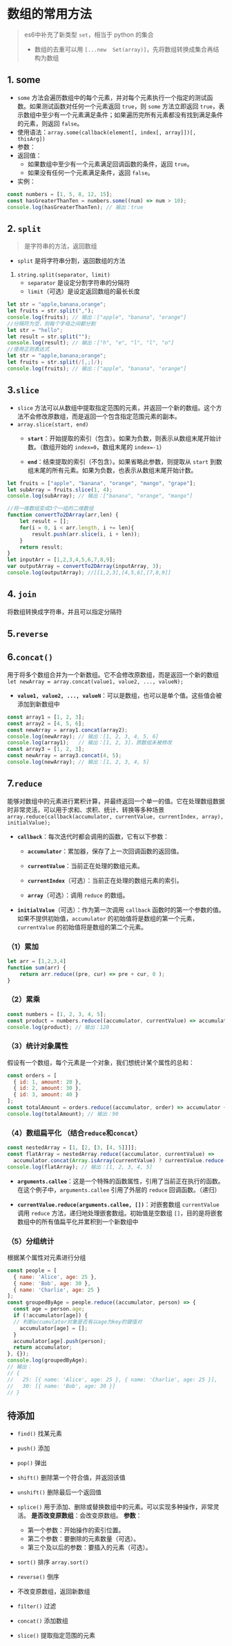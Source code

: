 # 数组的常用方法
> es6中补充了新类型 `set`，相当于 python 的集合
> - 数组的去重可以用 `[...new  Set(array)]`，先将数组转换成集合再结构为数组
## 1. some
- `some` 方法会遍历数组中的每个元素，并对每个元素执行一个指定的测试函数。如果测试函数对任何一个元素返回 `true`，则 `some` 方法立即返回 `true`，表示数组中至少有一个元素满足条件；如果遍历完所有元素都没有找到满足条件的元素，则返回 `false`。
- 使用语法：`array.some(callback(element[, index[, array]])[, thisArg])`
- 参数：
-  返回值：
	-   如果数组中至少有一个元素满足回调函数的条件，返回 `true`。
	-   如果没有任何一个元素满足条件，返回 `false`。
- 实例：
```js
const numbers = [1, 5, 8, 12, 15];
const hasGreaterThanTen = numbers.some((num) => num > 10);
console.log(hasGreaterThanTen); // 输出：true
```
## 2. `split`
>是字符串的方法，返回数组
- `split` 是将字符串分割，返回数组的方法
1. `string.split(separator, limit)` 
	- `separator` 是设定分割字符串的分隔符
	- `limit`（可选）是设定返回数组的最长长度
```js
let str = "apple,banana,orange";
let fruits = str.split(",");
console.log(fruits); // 输出：["apple", "banana", "orange"]
//分隔符为空，则每个字母之间都分割
let str = "hello";
let result = str.split("");
console.log(result); // 输出：["h", "e", "l", "l", "o"]
//使用正则表达式
let str = "apple,banana;orange";
let fruits = str.split(/[,;]/);
console.log(fruits); // 输出：["apple", "banana", "orange"]
```
## 3.`slice`
- `slice` 方法可以从数组中提取指定范围的元素，并返回一个新的数组。这个方法不会修改原数组，而是返回一个包含指定范围元素的副本。
- `array.slice(start, end)`
	-  **`start`**：开始提取的索引（包含）。如果为负数，则表示从数组末尾开始计数。（数组开始的 `index=0`，数组末尾的 `index=-1`）
    
	-   **`end`**：结束提取的索引（不包含）。如果省略此参数，则提取从 `start` 到数组末尾的所有元素。如果为负数，也表示从数组末尾开始计数。
```js
let fruits = ["apple", "banana", "orange", "mango", "grape"];
let subArray = fruits.slice(1, 4);
console.log(subArray); // 输出：["banana", "orange", "mango"]

//将一维数组变成3个一组的二维数组
function convertTo2DArray(arr,len) {
	let result = [];
	for(i = 0, i < arr.length, i += len){
		result.push(arr.slice(i, i + len));
	}
	return result;
}
let inputArr = [1,2,3,4,5,6,7,8,9];
var outputArray = convertTo2DArray(inputArray, 3); 
console.log(outputArray); //[[1,2,3],[4,5,6],[7,8,9]]
```

## 4. `join`
将数组转换成字符串，并且可以指定分隔符

## 5.`reverse`

## 6.`concat()`
用于将多个数组合并为一个新数组。它不会修改原数组，而是返回一个新的数组
`let newArray = array.concat(value1, value2, ..., valueN);`
- **`value1, value2, ..., valueN`**：可以是数组，也可以是单个值。这些值会被添加到新数组中
```js
const array1 = [1, 2, 3];
const array2 = [4, 5, 6];
const newArray = array1.concat(array2);
console.log(newArray); // 输出：[1, 2, 3, 4, 5, 6]
console.log(array1);   // 输出：[1, 2, 3]，原数组未被修改
const array3 = [1, 2, 3];
const newArray = array3.concat(4, 5);
console.log(newArray); // 输出：[1, 2, 3, 4, 5]
```

## 7.`reduce`
能够对数组中的元素进行累积计算，并最终返回一个单一的值。它在处理数组数据时非常灵活，可以用于求和、求积、统计、转换等多种场景
`array.reduce(callback(accumulator, currentValue, currentIndex, array), initialValue);`
-   **`callback`**：每次迭代时都会调用的函数，它有以下参数：
    
    -   **`accumulator`**：累加器，保存了上一次回调函数的返回值。
        
    -   **`currentValue`**：当前正在处理的数组元素。
        
    -   **`currentIndex`**（可选）：当前正在处理的数组元素的索引。
        
    -   **`array`**（可选）：调用 `reduce` 的数组。
        
-   **`initialValue`**（可选）：作为第一次调用 `callback` 函数时的第一个参数的值。如果不提供初始值，`accumulator` 的初始值将是数组的第一个元素，`currentValue` 的初始值将是数组的第二个元素。
### （1）累加
```js
let arr = [1,2,3,4]
function sum(arr) {
	return arr.reduce((pre, cur) => pre + cur, 0 );
}
```
### （2）累乘
```js
const numbers = [1, 2, 3, 4, 5];
const product = numbers.reduce((accumulator, currentValue) => accumulator * currentValue, 1);
console.log(product); // 输出：120
```
### （3）统计对象属性
假设有一个数组，每个元素是一个对象，我们想统计某个属性的总和：
```js
const orders = [
  { id: 1, amount: 20 },
  { id: 2, amount: 30 },
  { id: 3, amount: 40 }
];
const totalAmount = orders.reduce((accumulator, order) => accumulator + order.amount, 0);
console.log(totalAmount); // 输出：90
```
### （4）数组扁平化 （结合`reduce`和`concat`）
```js
const nestedArray = [1, [2, [3, [4, 5]]]];
const flatArray = nestedArray.reduce((accumulator, currentValue) => 
  accumulator.concat(Array.isArray(currentValue) ? currentValue.reduce(arguments.callee, []) : currentValue), []);
console.log(flatArray); // 输出：[1, 2, 3, 4, 5]
```
-   **`arguments.callee`**：这是一个特殊的函数属性，引用了当前正在执行的函数。在这个例子中，`arguments.callee` 引用了外层的 `reduce` 回调函数。（递归）

-   **`currentValue.reduce(arguments.callee, [])`**：对嵌套数组 `currentValue` 调用 `reduce` 方法，递归地处理嵌套数组。初始值是空数组 `[]`，目的是将嵌套数组中的所有值扁平化并累积到一个新数组中
### （5）分组统计
根据某个属性对元素进行分组
```js
const people = [
  { name: 'Alice', age: 25 },
  { name: 'Bob', age: 30 },
  { name: 'Charlie', age: 25 }
];
const groupedByAge = people.reduce((accumulator, person) => {
  const age = person.age;
  if (!accumulator[age]) {	
  // 判断accumulator对象是否有以age为key的键值对
    accumulator[age] = [];
  }
  accumulator[age].push(person);
  return accumulator;
}, {});
console.log(groupedByAge);
// 输出：
// {
//   25: [{ name: 'Alice', age: 25 }, { name: 'Charlie', age: 25 }],
//   30: [{ name: 'Bob', age: 30 }]
// }
```




## 待添加

-   `find()` 找某元素
-   `push()` 添加
-   `pop()` 弹出
-   `shift()` 删除第一个符合值，并返回该值
-   `unshift()` 删除最后一个返回值
-   `splice()`
用于添加、删除或替换数组中的元素。可以实现多种操作，非常灵活。
    **是否改变原数组**：会改变原数组。
    **参数**： 
    -   第一个参数：开始操作的索引位置。
    -   第二个参数：要删除的元素数量（可选）。
    -   第三个及以后的参数：要插入的元素（可选）。

-   `sort()` 排序 `array.sort()`
-   `reverse()` 倒序
- 不改变原数组，返回新数组
- `filter()` 过滤
- `concat()`  添加数组
-  `slice()` 提取指定范围的元素
<!--stackedit_data:
eyJoaXN0b3J5IjpbMTEwMjQzMDczNSwtMTY4NjE4MTk1MCwtOD
UyMjU1MjUyLC0yMjU2MDg0ODBdfQ==
-->